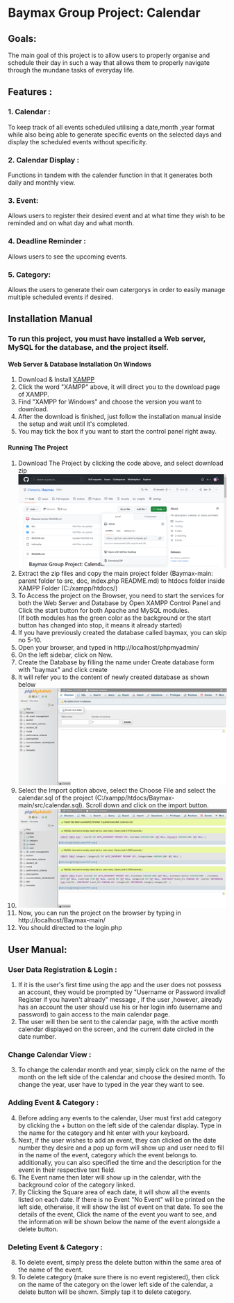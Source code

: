 # Baymax Group Project: Calendar

## Goals:
The main goal of this project is to allow users to properly organise and schedule their day in such a way that allows them to properly navigate through the mundane tasks of everyday life.
## Features :
  ### 1. Calendar :
  To keep track of all events scheduled utilising a date,month ,year format while also being able to generate specific events on the selected days and display the scheduled events without specificity.
  ### 2. Calendar Display :
  Functions in tandem with the calender function in that it generates both daily and monthly view.
  ### 3. Event:
  Allows users to register their desired event and at what time they wish to be reminded and on what day and what month.
  ### 4. Deadline Reminder :
  Allows users to see the upcoming events.
  ### 5. Category:
  Allows the users to generate their own catergorys in order to easily manage multiple scheduled events if desired.
  
## Installation Manual
### To run this project, you must have installed a Web server, MySQL for the database, and the project itself.
#### Web Server & Database Installation On Windows
1. Download & Install [XAMPP](https://www.apachefriends.org/download.html)
2. Click the word "XAMPP" above, it will direct you to the download page of XAMPP.
3. Find "XAMPP for Windows" and choose the version you want to download.
4. After the download is finished, just follow the installation manual inside the setup and wait until it's completed.
5. You may tick the box if you want to start the control panel right away.
#### Running The Project
1. Download The Project by clicking the code above, and select download zip <img src="/src/img/Download.png" alt="Download">
2. Extract the zip files and copy the main project folder (Baymax-main: parent folder to src, doc, index.php README.md) to htdocs folder inside XAMPP Folder (C:/xampp/htdocs/)
3. To Access the project on the Browser, you need to start the services for both the Web Server and Database by Open XAMPP Control Panel and Click the start button for both Apache and MySQL modules. <br> (If both modules has the green color as the background or the start button has changed into stop, it means it already started)
4. If you have previously created the database called baymax, you can skip no 5-10.
5. Open your browser, and typed in http://localhost/phpmyadmin/
6. On the left sidebar, click on New.
7. Create the Database by filling the name under Create database form with "baymax" and click create
8. It will refer you to the content of newly created database as shown below <img src="/src/img/Database.png" alt="If the display is not the same, you can click on 'baymax' on the left sidebar and it should refer you to the same display" >
9. Select the Import option above, select the Choose File and select the calendar.sql of the project (C:/xampp/htdocs/Baymax-main/src/calendar.sql). Scroll down and click on the import button.
10. <img src="/src/img/Success.png" alt="If Imported Successfully, it should look like this">
11. Now, you can run the project on the browser by typing in http://localhost/Baymax-main/
12. You should directed to the login.php

## User Manual:
### User Data Registration & Login :
1. If it is the user's first time using the app and the user does not possess an account, they would be prompted by "Username or Password invalid! Register if you haven't already" message , if the user ,however, already has an account the user should use his or her login info (username and password) to gain access to the main calendar page.
2. The user will then be sent to the calendar page, with the active month calendar displayed on the screen, and the current date circled in the date number.
### Change Calendar View :
3. To change the calendar month and year, simply click on the name of the month on the left side of the calendar and choose the desired month. To change the year, user have to typed in the year they want to see.
### Adding Event & Category :
4. Before adding any events to the calendar, User must first add category by clicking the + button on the left side of the calendar display. Type in the name for the category and hit enter with your keyboard.
5. Next, if the user wishes to add an event, they can clicked on the date number they desire and a pop up form will show up and user need to fill in the name of the event, category which the event belongs to. additionally, you can also specified the time and the description for the event in their respective text field.
6. The Event name then later will show up in the calendar, with the background color of the category linked.
7. By Clicking the Square area of each date, it will show all the events listed on each date. If there is no Event "No Event" will be printed on the left side, otherwise, it will show the list of event on that date. To see the details of the event, Click the name of the event you want to see, and the information will be shown below the name of the event alongside a delete button.
### Deleting Event & Category :
8. To delete event, simply press the delete button within the same area of the name of the event.
9. To delete category (make sure there is no event registered), then click on the name of the category on the lower left side of the calendar, a delete button will be shown. Simply tap it to delete category.
